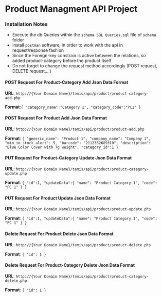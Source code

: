# Product Managment API Project

### Installation Notes

- Execute the db Queries within the ```schema SQL Queries.sql``` file of ```schema``` folder
- Install ```postman``` software, in order to work with the api in request/response fashion
- Since the Foreign-key constrain is active between the relations, so added product-category before the product itself
- Do not forget to change the request method accordingly (POST request, DELETE request,...)

#### POST  Request For Product-Category Add Json Data Format
**URL**: ```http://{Your Domain Name}/temis/api/product/product-category-add.php```

**Format**:`{
    "category_name":"Category 1",
    "category_code":"PC1"
}`  

#### POST  Request For Product Add Json Data Format
**URL**: ```http://{Your Domain Name}/temis/api/product/product-add.php```

**Format**: `{
    "generic_name": "Product 1",
    "company_name": "Company 1",
    "min_in_stock_alert": 5,
    "barcode": "2112352689310",
    "description": "Blue Color Cover with 7g weight",
    "category_id":1
}`  

#### PUT Request For Product-Category Update Json Data Format
**URL**: ```http://{Your Domain Name}/temis/api/product/product-category-update.php```

**Format**: `{
    "id":1,
    "updateData":{
        "name": "Product Category 1",
        "code": "PC 1"
    }
}`  

#### PUT Request For Product Update Json Data Format
**URL**: ```http://{Your Domain Name}/temis/api/product/product-update.php```

**Format**: `{
    "id":1,
    "updateData":{
        "name": "Product Category 1",
        "code": "PC 1"
    }
}`  

#### Delete Request For Product Delete Json Data Format
**URL**: ```http://{Your Domain Name}/temis/api/product/product-delete.php```

**Format**: `{
    "id": 1
}`  

#### Delete Request For Product-Category Delete Json Data Format
**URL**: ```http://{Your Domain Name}/temis/api/product/product-category-delete.php```

**Format**: `{
    "id": 1
}`  